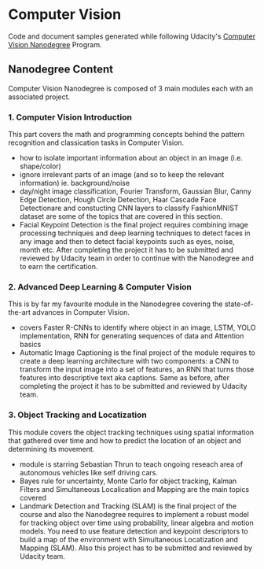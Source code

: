 # Computer Vision

Code and document samples generated while following Udacity's [Computer Vision Nanodegree](https://d20vrrgs8k4bvw.cloudfront.net/documents/en-US/Computer+Vision+Nanodegree+Syllabus.pdf) Program.

## Nanodegree Content
Computer Vision Nanodegree is composed of 3 main modules each with an associated project. 

### 1. Computer Vision Introduction
This part covers the math and programming concepts behind the pattern recognition and classication tasks in Computer Vision.
- how to isolate important information about an object in an image (i.e. shape/color)
- ignore irrelevant parts of an image (and so to keep the relevant information) ie. background/noise
- day/night image classification, Fourier Transform, Gaussian Blur, Canny Edge Detection, Hough Circle Detection, Haar Cascade Face Detectionare and constucting CNN layers to classify FashionMNIST dataset are some of the topics that are covered in this section. 
- Facial Keypoint Detection is the final project requires combining image processing techniques and deep learning techniques to detect faces in any image and then to detect facial keypoints such as eyes, noise, month etc. After completing the project it has to be submitted and reviewed by Udacity team in order to continue with the Nanodegree and to earn the certification. 

### 2. Advanced Deep Learning & Computer Vision
This is by far my favourite module in the Nanodegree covering the state-of-the-art advances in Computer Vision.
- covers Faster R-CNNs to identify where object in an image, LSTM, YOLO implementation, RNN for generating sequences of data and Attention basics
- Automatic Image Captioning is the final project of the module requires to create a deep learning architecture with two components: a CNN to transform the input image into a set of features, an RNN that turns those features into descriptive text aka captions. Same as before, after completing the project it has to be submitted and reviewed by Udacity team.

### 3. Object Tracking and Locatization
This module covers the object tracking techniques using spatial information that gathered over time and how to predict the location of an object and determining its movement. 
- module is starring Sebastian Thrun to teach ongoing reseach area of autonomous vehicles like self driving cars.
- Bayes rule for uncertainty, Monte Carlo for object tracking, Kalman Filters and Simultaneous Localication and Mapping are the main topics covered
- Landmark Detection and Tracking (SLAM) is the final project of the course and also the Nanodegree requires to implement a robust model for tracking object over time using probability, linear algebra and motion models. You need to use feature detection and keypoint descriptors to build a map of the environment with Simultaneous Locatization and Mapping (SLAM). Also this project has to be submitted and reviewed by Udacity team.
